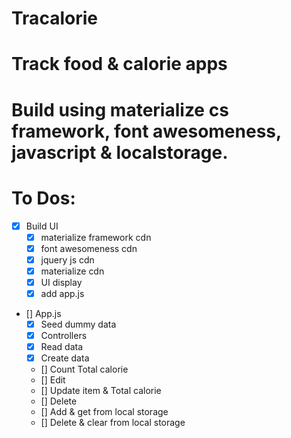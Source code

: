 # Tracalorie
# Track food & calorie apps
# Build using materialize cs framework, font awesomeness, javascript & localstorage.

# To Dos:
  * [x] Build UI
    * [x] materialize framework cdn
    * [x] font awesomeness cdn
    * [x] jquery js cdn
    * [x] materialize cdn
    * [x] UI display
    * [x] add app.js
  * [] App.js
    * [x] Seed dummy data
    * [x] Controllers
    * [x] Read data
    * [x] Create data
    * [] Count Total calorie
    * [] Edit
    * [] Update item & Total calorie
    * [] Delete
    * [] Add & get from local storage
    * [] Delete & clear from local storage

